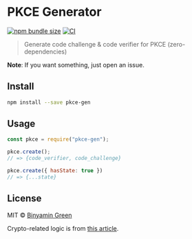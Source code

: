 # PKCE Generator
[![npm bundle size](https://img.shields.io/bundlephobia/min/pkce-gen)](https://npmjs.com/package/pkce-gen)
[![CI](https://github.com/binyamin/pkce-gen/workflows/Test/badge.svg)](https://github.com/binyamin/pkce-gen/actions)

> Generate code challenge & code verifier for PKCE (zero-dependencies)

**Note**: If you want something, just open an issue.

## Install
```sh
npm install --save pkce-gen
```

## Usage
```js
const pkce = require("pkce-gen");

pkce.create();
// => {code_verifier, code_challenge}

pkce.create({ hasState: true })
// => {...state}
```

## License
MIT ©️ [Binyamin Green](https://binyam.in)

Crypto-related logic is from [this article](https://www.loginradius.com/engineering/blog/pkce/).
